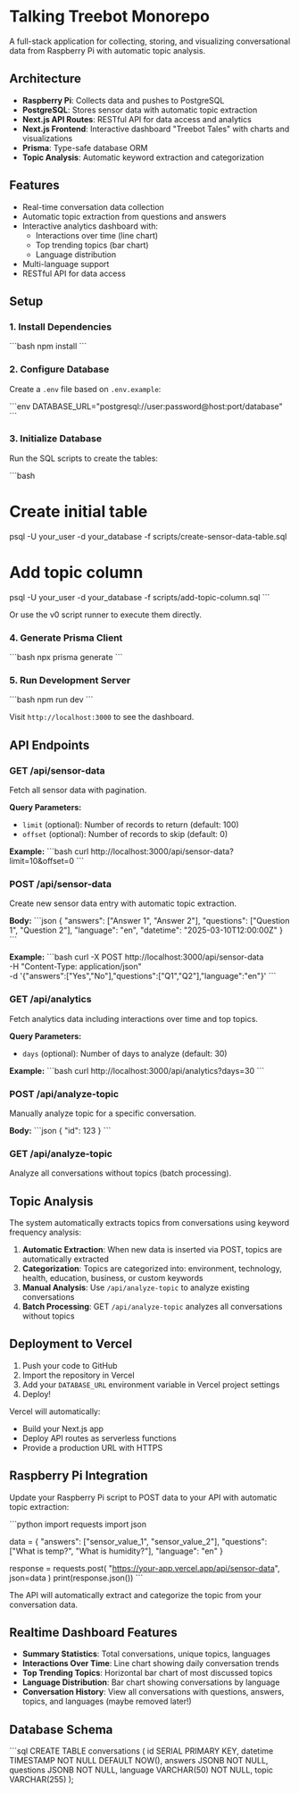# Talking Treebot Monorepo

A full-stack application for collecting, storing, and visualizing conversational data from Raspberry Pi with automatic topic analysis.

## Architecture

- **Raspberry Pi**: Collects data and pushes to PostgreSQL
- **PostgreSQL**: Stores sensor data with automatic topic extraction
- **Next.js API Routes**: RESTful API for data access and analytics
- **Next.js Frontend**: Interactive dashboard "Treebot Tales" with charts and visualizations
- **Prisma**: Type-safe database ORM
- **Topic Analysis**: Automatic keyword extraction and categorization

## Features

- Real-time conversation data collection
- Automatic topic extraction from questions and answers
- Interactive analytics dashboard with:
  - Interactions over time (line chart)
  - Top trending topics (bar chart)
  - Language distribution
- Multi-language support
- RESTful API for data access

## Setup

### 1. Install Dependencies

\`\`\`bash
npm install
\`\`\`

### 2. Configure Database

Create a `.env` file based on `.env.example`:

\`\`\`env
DATABASE_URL="postgresql://user:password@host:port/database"
\`\`\`

### 3. Initialize Database

Run the SQL scripts to create the tables:

\`\`\`bash
# Create initial table
psql -U your_user -d your_database -f scripts/create-sensor-data-table.sql

# Add topic column
psql -U your_user -d your_database -f scripts/add-topic-column.sql
\`\`\`

Or use the v0 script runner to execute them directly.

### 4. Generate Prisma Client

\`\`\`bash
npx prisma generate
\`\`\`

### 5. Run Development Server

\`\`\`bash
npm run dev
\`\`\`

Visit `http://localhost:3000` to see the dashboard.

## API Endpoints

### GET /api/sensor-data
Fetch all sensor data with pagination.

**Query Parameters:**
- `limit` (optional): Number of records to return (default: 100)
- `offset` (optional): Number of records to skip (default: 0)

**Example:**
\`\`\`bash
curl http://localhost:3000/api/sensor-data?limit=10&offset=0
\`\`\`

### POST /api/sensor-data
Create new sensor data entry with automatic topic extraction.

**Body:**
\`\`\`json
{
  "answers": ["Answer 1", "Answer 2"],
  "questions": ["Question 1", "Question 2"],
  "language": "en",
  "datetime": "2025-03-10T12:00:00Z"
}
\`\`\`

**Example:**
\`\`\`bash
curl -X POST http://localhost:3000/api/sensor-data \
  -H "Content-Type: application/json" \
  -d '{"answers":["Yes","No"],"questions":["Q1","Q2"],"language":"en"}'
\`\`\`

### GET /api/analytics
Fetch analytics data including interactions over time and top topics.

**Query Parameters:**
- `days` (optional): Number of days to analyze (default: 30)

**Example:**
\`\`\`bash
curl http://localhost:3000/api/analytics?days=30
\`\`\`

### POST /api/analyze-topic
Manually analyze topic for a specific conversation.

**Body:**
\`\`\`json
{
  "id": 123
}
\`\`\`

### GET /api/analyze-topic
Analyze all conversations without topics (batch processing).

## Topic Analysis

The system automatically extracts topics from conversations using keyword frequency analysis:

1. **Automatic Extraction**: When new data is inserted via POST, topics are automatically extracted
2. **Categorization**: Topics are categorized into: environment, technology, health, education, business, or custom keywords
3. **Manual Analysis**: Use `/api/analyze-topic` to analyze existing conversations
4. **Batch Processing**: GET `/api/analyze-topic` analyzes all conversations without topics

## Deployment to Vercel

1. Push your code to GitHub
2. Import the repository in Vercel
3. Add your `DATABASE_URL` environment variable in Vercel project settings
4. Deploy!

Vercel will automatically:
- Build your Next.js app
- Deploy API routes as serverless functions
- Provide a production URL with HTTPS

## Raspberry Pi Integration

Update your Raspberry Pi script to POST data to your API with automatic topic extraction:

\`\`\`python
import requests
import json

data = {
    "answers": ["sensor_value_1", "sensor_value_2"],
    "questions": ["What is temp?", "What is humidity?"],
    "language": "en"
}

response = requests.post(
    "https://your-app.vercel.app/api/sensor-data",
    json=data
)
print(response.json())
\`\`\`

The API will automatically extract and categorize the topic from your conversation data.

## Realtime Dashboard Features
- **Summary Statistics**: Total conversations, unique topics, languages
- **Interactions Over Time**: Line chart showing daily conversation trends
- **Top Trending Topics**: Horizontal bar chart of most discussed topics
- **Language Distribution**: Bar chart showing conversations by language
- **Conversation History**: View all conversations with questions, answers, topics, and languages (maybe removed later!)

## Database Schema

\`\`\`sql
CREATE TABLE conversations (
  id SERIAL PRIMARY KEY,
  datetime TIMESTAMP NOT NULL DEFAULT NOW(),
  answers JSONB NOT NULL,
  questions JSONB NOT NULL,
  language VARCHAR(50) NOT NULL,
  topic VARCHAR(255)
);
